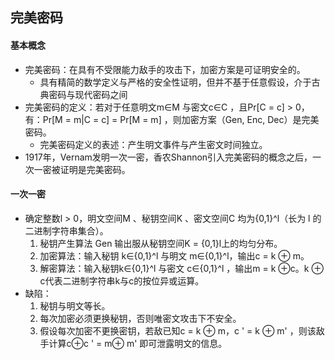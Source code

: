 ## 完美密码

#### 基本概念

 * 完美密码：在具有不受限能力敌手的攻击下，加密方案是可证明安全的。
   * 具有精简的数学定义与严格的安全性证明，但并不基于任意假设，介于古典密码与现代密码之间
 * 完美密码的定义：若对于任意明文m∈M 与密文c∈C ，且Pr[C = c] > 0，有：Pr[M = m|C = c] = Pr[M = m] ，则加密方案（Gen, Enc, Dec）是完美密码。
   * 完美密码定义的表述：产生明文事件与产生密文时间独立。
 * 1917年，Vernam发明一次一密，香农Shannon引入完美密码的概念之后，一次一密被证明是完美密码。

#### 一次一密

 * 确定整数l > 0，明文空间M 、秘钥空间K 、密文空间C 均为{0,1}^l（长为 l 的二进制字符串集合）。
   1. 秘钥产生算法 Gen 输出服从秘钥空间K = {0,1}l上的均匀分布。
   2. 加密算法：输入秘钥 k∈{0,1}^l 与明文 m∈{0,1}^l，输出c = k ⊕ m。
   3. 解密算法：输入秘钥k∈{0,1}^l 与密文 c∈{0,1}^l ，输出m = k ⊕c。k ⊕ c代表二进制字符串k与c的按位异或运算。
 * 缺陷：
   1. 秘钥与明文等长。
   2. 每次加密必须更换秘钥，否则唯密文攻击下不安全。
   3. 假设每次加密不更换密钥，若敌已知c = k ⊕ m，c ' = k ⊕ m' ，则该敌手计算c⊕c ' = m⊕ m' 即可泄露明文的信息。
